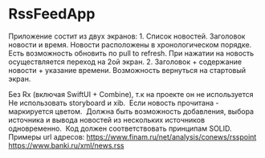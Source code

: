 # RssFeedApp

Приложение состит из двух экранов: 1. Список новостей. Заголовок новости и время. Новости расположены в хронологическом порядке. Есть возможность обновить по pull to refresh. При нажатии на новость осуществляется переход на 2ой экран. 2. Заголовок + содержание новости + указание времени. Возможность вернуться на стартовый экран.

Без Rx (включая SwiftUI + Combine), т.к на проекте он не используется Не использовать storyboard и xib.  Если новость прочитана - маркируется цветом.  Должна быть возможность добавления, выбора источника и вывода новостей из нескольких источников одновременно.  Код должен соответствовать принципам SOLID.  Примеры url адресов:
https://www.finam.ru/net/analysis/conews/rsspoint
https://www.banki.ru/xml/news.rss
